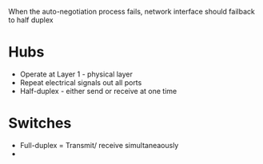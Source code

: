 When the auto-negotiation process fails, network interface should failback to half duplex

# Hubs
- Operate at Layer 1 - physical layer
- Repeat electrical signals out all ports
- Half-duplex - either send or receive at one time

# Switches
- Full-duplex = Transmit/ receive simultaneaously
- 
